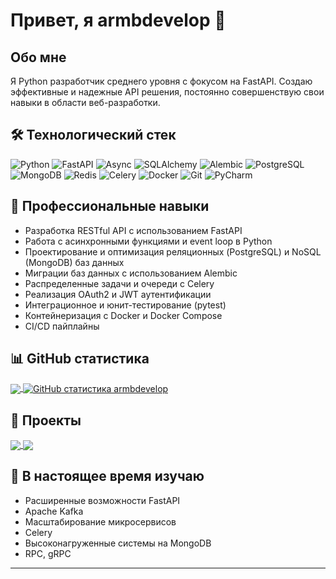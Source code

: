 # Привет, я armbdevelop 👋

## Обо мне
Я Python разработчик среднего уровня с фокусом на FastAPI. Создаю эффективные и надежные API решения, постоянно совершенствую свои навыки в области веб-разработки.

## 🛠️ Технологический стек
![Python](https://img.shields.io/badge/-Python-3776AB?style=flat-square&logo=Python&logoColor=white)
![FastAPI](https://img.shields.io/badge/-FastAPI-009688?style=flat-square&logo=FastAPI&logoColor=white)
![Async](https://img.shields.io/badge/-Async-008080?style=flat-square&logo=python&logoColor=white)
![SQLAlchemy](https://img.shields.io/badge/-SQLAlchemy-D71F00?style=flat-square&logo=SQLAlchemy&logoColor=white)
![Alembic](https://img.shields.io/badge/-Alembic-7A1FA2?style=flat-square&logo=alembic&logoColor=white)
![PostgreSQL](https://img.shields.io/badge/-PostgreSQL-336791?style=flat-square&logo=PostgreSQL&logoColor=white)
![MongoDB](https://img.shields.io/badge/-MongoDB-47A248?style=flat-square&logo=mongodb&logoColor=white)
![Redis](https://img.shields.io/badge/-Redis-DC382D?style=flat-square&logo=Redis&logoColor=white)
![Celery](https://img.shields.io/badge/-Celery-37814A?style=flat-square&logo=celery&logoColor=white)
![Docker](https://img.shields.io/badge/-Docker-2496ED?style=flat-square&logo=Docker&logoColor=white)
![Git](https://img.shields.io/badge/-Git-F05032?style=flat-square&logo=git&logoColor=white)
![PyCharm](https://img.shields.io/badge/-PyCharm-000000?style=flat-square&logo=pycharm&logoColor=white)

## 💼 Профессиональные навыки
- Разработка RESTful API с использованием FastAPI
- Работа с асинхронными функциями и event loop в Python
- Проектирование и оптимизация реляционных (PostgreSQL) и NoSQL (MongoDB) баз данных
- Миграции баз данных с использованием Alembic
- Распределенные задачи и очереди с Celery
- Реализация OAuth2 и JWT аутентификации
- Интеграционное и юнит-тестирование (pytest)
- Контейнеризация с Docker и Docker Compose
- CI/CD пайплайны

## 📊 GitHub статистика
<a href="https://github.com/armbdevelop">
  <img align="center" src="https://github-readme-stats.vercel.app/api/top-langs/?username=armbdevelop&layout=compact&theme=dark&hide_border=true" />
</a>
<a href="https://github.com/armbdevelop">
  <img align="center" src="https://github-readme-stats.vercel.app/api?username=armbdevelop&show_icons=true&line_height=27&count_private=true&theme=dark&hide_border=true" alt="GitHub статистика armbdevelop" />
</a>

## 🚀 Проекты
<!-- Замените эти проекты своими -->
<a href="https://github.com/armbdevelop/fastapi-project">
  <img align="center" src="https://github-readme-stats.vercel.app/api/pin/?username=armbdevelop&repo=fastapi-project&theme=dark&hide_border=true" />
</a>
<a href="https://github.com/armbdevelop/backend-service">
  <img align="center" src="https://github-readme-stats.vercel.app/api/pin/?username=armbdevelop&repo=backend-service&theme=dark&hide_border=true" />
</a>

## 🌱 В настоящее время изучаю
- Расширенные возможности FastAPI
- Apache Kafka
- Масштабирование микросервисов
- Celery
- Высоконагруженные системы на MongoDB
- RPC, gRPC


---
